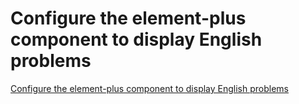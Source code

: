 # Configure the element-plus component to display English problems
[Configure the element-plus component to display English problems](https://aiwithcloud.com/2022/09/15/configure_the_element_plus_component_to_display_english_problems/)